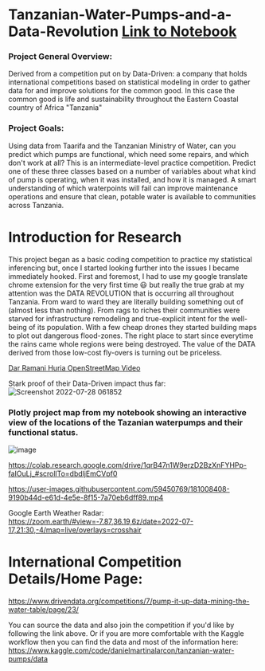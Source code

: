 # Tanzanian-Water-Pumps-and-a-Data-Revolution   [Link to Notebook](https://colab.research.google.com/drive/1pddRT7KurVV5KE62W-ES_f8C3jVA7_Bn?usp=sharing)

### Project General Overview:
Derived from a competition put on by Data-Driven: a company that holds international competitions based on statistical modeling in order to gather data for and improve solutions for the common good.  In this case the common good is life and sustainability throughout the Eastern Coastal country of Africa "Tanzania"

### Project Goals:
Using data from Taarifa and the Tanzanian Ministry of Water, can you predict which pumps are functional, which need some repairs, and which don't work at all? This is an intermediate-level practice competition. Predict one of these three classes based on a number of variables about what kind of pump is operating, when it was installed, and how it is managed. A smart understanding of which waterpoints will fail can improve maintenance operations and ensure that clean, potable water is available to communities across Tanzania.

# Introduction for Research
This project began as a basic coding competition to practice my statistical inferencing but, once I started looking further into the issues I became immediately hooked. First and foremost, I had to use my google translate chrome extension for the very first time :smiley: but really the true grab at my attention was the DATA REVOLUTION that is occurring all throughout Tanzania. From ward to ward they are literally building something out of (almost less than nothing). From rags to riches their communities were starved for infrastructure remodeling and true-explicit intent for the well-being of its population.  With a few cheap drones they started building maps to plot out dangerous flood-zones. The right place to start since everytime the rains came whole regions were being destroyed. The value of the DATA derived from those low-cost fly-overs is turning out be priceless.  

[Dar Ramani Huria OpenStreetMap Video](https://youtu.be/7Pa0wgMstE8)

Stark proof of their Data-Driven impact thus far:
![Screenshot 2022-07-28 061852](https://user-images.githubusercontent.com/59450769/181483517-228619f1-631a-481f-b844-f9d775f79bdb.png)

### Plotly project map from my notebook showing an interactive view of the locations of the Tazanian waterpumps and their functional status.

![image](https://user-images.githubusercontent.com/59450769/180795383-ed4b8fb4-0dae-4caa-b9a3-e1ead0eb8fe2.png)

https://colab.research.google.com/drive/1qrB47n1W9erzD2BzXnFYHPp-faIOuLj_#scrollTo=dbdljEmCVpf0


https://user-images.githubusercontent.com/59450769/181008408-9190b44d-e61d-4e5e-8f15-7a70eb6dff89.mp4


Google Earth Weather Radar:
https://zoom.earth/#view=-7.87,36.19,6z/date=2022-07-17,21:30,-4/map=live/overlays=crosshair

# International Competition Details/Home Page:
https://www.drivendata.org/competitions/7/pump-it-up-data-mining-the-water-table/page/23/

You can source the data and also join the competition if you'd like by following the link above. Or if you are more comfortable with the Kaggle workflow then you can find the data and most of the information here:
https://www.kaggle.com/code/danielmartinalarcon/tanzanian-water-pumps/data
